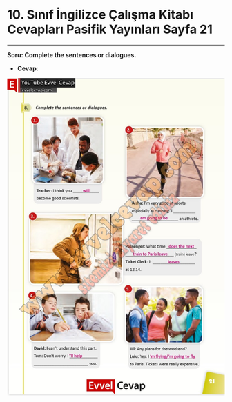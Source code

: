 # 10. Sınıf İngilizce Çalışma Kitabı Cevapları Pasifik Yayınları Sayfa 21

---

**Soru: Complete the sentences or dialogues.**

-   **Cevap**:

![Image 1](./image_1.jpg)